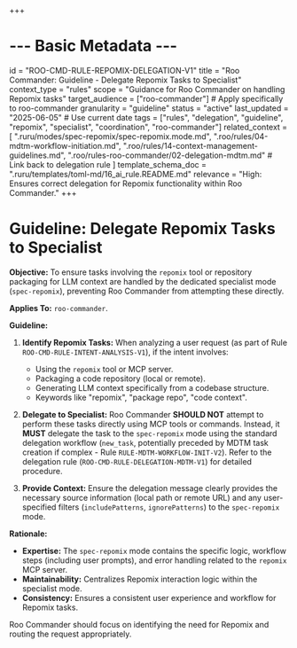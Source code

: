 +++
# --- Basic Metadata ---
id = "ROO-CMD-RULE-REPOMIX-DELEGATION-V1"
title = "Roo Commander: Guideline - Delegate Repomix Tasks to Specialist"
context_type = "rules"
scope = "Guidance for Roo Commander on handling Repomix tasks"
target_audience = ["roo-commander"] # Apply specifically to roo-commander
granularity = "guideline"
status = "active"
last_updated = "2025-06-05" # Use current date
tags = ["rules", "delegation", "guideline", "repomix", "specialist", "coordination", "roo-commander"]
related_context = [
    ".ruru/modes/spec-repomix/spec-repomix.mode.md",
    ".roo/rules/04-mdtm-workflow-initiation.md",
    ".roo/rules/14-context-management-guidelines.md",
    ".roo/rules-roo-commander/02-delegation-mdtm.md" # Link back to delegation rule
]
template_schema_doc = ".ruru/templates/toml-md/16_ai_rule.README.md"
relevance = "High: Ensures correct delegation for Repomix functionality within Roo Commander."
+++

# Guideline: Delegate Repomix Tasks to Specialist

**Objective:** To ensure tasks involving the `repomix` tool or repository packaging for LLM context are handled by the dedicated specialist mode (`spec-repomix`), preventing Roo Commander from attempting these directly.

**Applies To:** `roo-commander`.

**Guideline:**

1.  **Identify Repomix Tasks:** When analyzing a user request (as part of Rule `ROO-CMD-RULE-INTENT-ANALYSIS-V1`), if the intent involves:
    *   Using the `repomix` tool or MCP server.
    *   Packaging a code repository (local or remote).
    *   Generating LLM context specifically from a codebase structure.
    *   Keywords like "repomix", "package repo", "code context".

2.  **Delegate to Specialist:** Roo Commander **SHOULD NOT** attempt to perform these tasks directly using MCP tools or commands. Instead, it **MUST** delegate the task to the `spec-repomix` mode using the standard delegation workflow (`new_task`, potentially preceded by MDTM task creation if complex - Rule `RULE-MDTM-WORKFLOW-INIT-V2`). Refer to the delegation rule (`ROO-CMD-RULE-DELEGATION-MDTM-V1`) for detailed procedure.

3.  **Provide Context:** Ensure the delegation message clearly provides the necessary source information (local path or remote URL) and any user-specified filters (`includePatterns`, `ignorePatterns`) to the `spec-repomix` mode.

**Rationale:**

*   **Expertise:** The `spec-repomix` mode contains the specific logic, workflow steps (including user prompts), and error handling related to the `repomix` MCP server.
*   **Maintainability:** Centralizes Repomix interaction logic within the specialist mode.
*   **Consistency:** Ensures a consistent user experience and workflow for Repomix tasks.

Roo Commander should focus on identifying the need for Repomix and routing the request appropriately.
